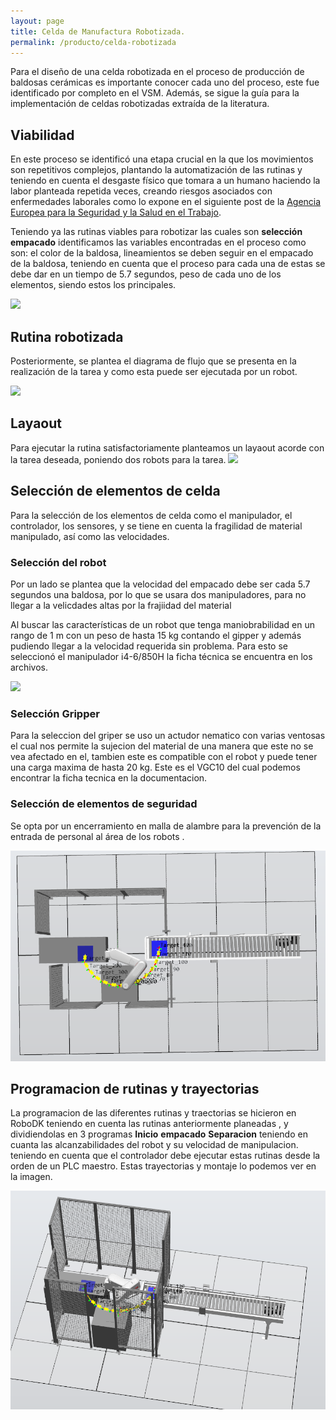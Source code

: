 ```yaml
---
layout: page
title: Celda de Manufactura Robotizada.
permalink: /producto/celda-robotizada
---
```


Para el diseño de una celda robotizada en el proceso de producción de baldosas cerámicas es importante conocer cada uno del proceso, este fue identificado por completo en el VSM. 
Además, se sigue la guía para la implementación de celdas robotizadas extraída de la literatura.

## Viabilidad 
En este proceso se identificó una etapa crucial en la que los movimientos son repetitivos complejos, plantando la automatización de las rutinas y teniendo en cuenta el desgaste físico que tomara a un humano haciendo la labor planteada repetida veces, creando riesgos asociados con enfermedades laborales como lo expone en el siguiente post de la  [Agencia Europea para la Seguridad y la Salud en el Trabajo](https://saludlaboralydiscapacidad.org/wp-content/uploads/2019/05/Facts-73-Riesgos-asociados-a-la-manipulaci%C3%B3n-manual-de-cargas-en-el-lugar-de-trabajo-1.pdf). 

Teniendo ya las rutinas viables para robotizar las cuales son  **selección** **empacado** identificamos las variables encontradas en el proceso como son: el color de la baldosa, lineamientos se deben seguir en el empacado de la baldosa, teniendo en cuenta que  el proceso para cada una de estas se debe dar en un tiempo de 5.7 segundos, peso de cada uno de los elementos,  siendo estos los principales.

<img src="https://raw.githubusercontent.com/dramirezch-UN/apm/dev/producto/celda_robotizada/Variables.PNG" />

## Rutina robotizada 
Posteriormente, se plantea el diagrama de flujo que se presenta en la realización de la tarea y como esta puede ser ejecutada por un robot. 

<img src="https://raw.githubusercontent.com/dramirezch-UN/apm/dev/producto/celda_robotizada/Flujo.png" />

## Layaout
Para ejecutar la rutina satisfactoriamente planteamos un layaout acorde con la tarea deseada, poniendo dos robots para la tarea. 
<img src="https://raw.githubusercontent.com/dramirezch-UN/apm/dev/producto/celda_robotizada/Layaut.png" />

## Selección de elementos de celda 
Para la selección de los elementos de celda  como el manipulador, el controlador, los sensores,  y se tiene en cuenta la fragilidad de material manipulado, así como las velocidades. 
### Selección del robot
Por un lado se plantea que la velocidad del empacado debe ser cada 5.7 segundos una baldosa, por lo que se usara dos manipuladores, para no llegar a la velicdades altas por la frajiidad del material 

Al buscar las características de un robot que tenga maniobrabilidad en un rango de 1 m con un peso de hasta 15 kg contando el gipper y además pudiendo llegar a la velocidad requerida sin problema. Para esto se seleccionó el manipulador i4-6/850H la ficha técnica se encuentra en los archivos. 

<img src="https://raw.githubusercontent.com/dramirezch-UN/apm/dev/producto/celda_robotizada/Robot.jpg" />

### Selección Gripper
Para la seleccion del griper se uso un actudor nematico con varias ventosas el cual nos permite la sujecion del material de una manera que este no se vea afectado en el, tambien este es compatible con el robot y puede tener una carga maxima de hasta 20 kg. Este es el VGC10 del cual podemos encontrar la ficha tecnica en la documentacion. 

### Selección de elementos de seguridad 
Se opta por un encerramiento en malla de alambre para la prevención de la entrada de personal al área de los robots . 

<img src="https://raw.githubusercontent.com/dramirezch-UN/apm/dev/producto/celda_robotizada/Celda1.PNG" />

## Programacion de rutinas y trayectorias
La programacion de las diferentes rutinas y traectorias se hicieron en RoboDK teniendo en cuenta las rutinas anteriormente planeadas , y dividiendolas en 3 programas  **Inicio** **empacado**  **Separacion**  teniendo en cuanta las alcanzabilidades del robot y su velocidad de manipulacion. teniendo en cuenta que el controlador debe ejecutar estas rutinas desde la orden de un PLC maestro. Estas trayectorias y montaje lo podemos ver en la imagen. 

<img src="https://raw.githubusercontent.com/dramirezch-UN/apm/dev/producto/celda_robotizada/Celda2.PNG" />
